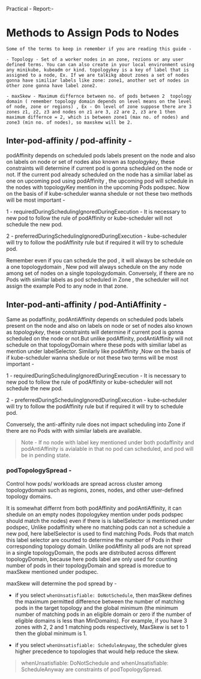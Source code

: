 
Practical - Report:- 

# Methods to Assign Pods to Nodes 

```text
Some of the terms to keep in remember if you are reading this guide - 

- Topology - Set of a worker nodes in an zone, rezions or any user defined terms. You can can also create in your local environment using any minikube, kubeadm or kind. topologykey is a key of label that is assigned to a node, Ex. If we are talkikg about zones a set of nodes gonna have similiar labels like zone: zone1, another set of nodes in other zone gonna have label zone2.

- maxSkew - Maximum differnce between no. of pods between 2  topology domain ( remember topology domain depends on level means on the level of node, zone or regions) , Ex - On level of zone suppose there are 3 zones z1, z2, z3 and nodes on z1 are 3, z2 are 2, z3 are 1 then maximum differnce = 2, which is between zone1 (max no. of nodes) and zone3 (min no. of nodes), so maxskew will be 2. 
```


## Inter-pod-affinity / pod-affinity - 

podAffinity depends on scheduled pods labels present on the node and also on labels on node or set of nodes also known as _topologykey_, these constraints will determine if current pod is gonna scheduled on the node or not. If the current pod already scheduled on the node has a similiar label as one on upcoming pod using podAffinity , the upcoming pod will schedule in the nodes with topologyKey mention in the upcoming Pods podspec. Now on the basis of if kube-scheduler wanna shedule or not these two methods will be most important -

1 - requiredDuringSchedulingIgnoredDuringExecution - It is necessary to new pod to follow the rule of podAffinity or kube-scheduler will not schedule the new pod.

2 - preferredDuringSchedulingIgnoredDuringExecution - kube-scheduler will try to follow the podAffinity rule but if required it will try to schedule pod.

Remember even if you can schedule the pod , it will always be schedule on a one topologydomain , New pod will always schedule on the any node among set of nodes on a single topologydomain. Conversely, if there are no Pods with similiar labels as pod scheduled in Zone , the scheduler will not assign the example Pod to any node in that zone.


## Inter-pod-anti-affinity / pod-AntiAffinity - 

Same as podaffinity, podAntiAffinity depends on scheduled pods labels present on the node and also on labels on node or set of nodes also known as _topologykey_, these constraints will determine if current pod is gonna scheduled on the node or not.But unlike podAffinity, podAntiAffinity will not schedule on that topologyDomain where these pods with similiar label as mention under labelSelector. Similarly like podAffinity ,Now on the basis of if kube-scheduler wanna shedule or not these two terms will be most important -

1 - requiredDuringSchedulingIgnoredDuringExecution - It is necessary to new pod to follow the rule of podAffinity or kube-scheduler will not schedule the new pod.

2 - preferredDuringSchedulingIgnoredDuringExecution - kube-scheduler will try to follow the podAffinity rule but if required it will try to schedule pod.

Conversely, the anti-affinity rule does not impact scheduling into Zone if there are no Pods with with similar labels are available.

> Note - If no node with label key mentioned under both podaffinity and podAntiAffinity is avialable in that no pod can scheduled, and pod will be in pending state.


### podTopologySpread -  

Control how pods/ workloads are spread across cluster among topologydomain such as regions, zones, nodes, and other user-defined topology domains.

It is somewhat differnt from both podAffinity and podAntiAffinity, it can shedule on an empty nodes (topologykey mention under pods podspec should match the nodes) even if there is is labelSelector is mentioned under podspec, Unlike podaffinity where no matching pods can not a schedule a new pod, here labelSelector is used to find matching Pods. Pods that match this label selector are counted to determine the number of Pods in their corresponding topology domain. Unlike podAffinity all pods are not spread in a single topologyDomain, the pods are distributed across different topologyDomain, because here pods label are only used for counting number of pods in their topologyDomain and spread is moredue to maxSkew mentioned under podspec. 

maxSkew will determine the pod spread by - 

- if you select `whenUnsatisfiable: DoNotSchedule`, then maxSkew defines the maximum permitted difference between the number of matching pods in the target topology and the global minimum (the minimum number of matching pods in an eligible domain or zero if the number of eligible domains is less than MinDomains). For example, if you have 3 zones with 2, 2 and 1 matching pods respectively, MaxSkew is set to 1 then the global minimum is 1.

- if you select `whenUnsatisfiable: ScheduleAnyway`, the scheduler gives higher precedence to topologies that would help reduce the skew.

> whenUnsatisfiable: DoNotSchedule and whenUnsatisfiable: ScheduleAnyway are constraints of podTopologySpread.
